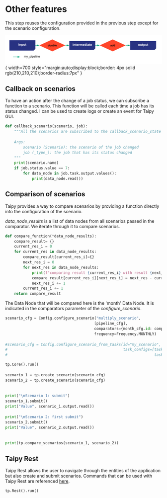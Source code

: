 # Other features

This step reuses the configuration provided in the previous step except for the scenario configuration.

![](config_08.svg){ width=700 style="margin:auto;display:block;border: 4px solid rgb(210,210,210);border-radius:7px" }

## Callback on scenarios

To have an action after the change of a job status, we can subscribe a function to a scenario. This function will be called each time a job has its status changed. I can be used to create logs or create an event for Taipy GUI.
```python
def callback_scenario(scenario, job):
    """All the scenarios are subscribed to the callback_scenario_state function. It means whenever a job is done, it is called.

    Args:
        scenario (Scenario): the scenario of the job changed
        job (_type_): the job that has its status changed
    """
    print(scenario.name)
    if job.status.value == 7:
        for data_node in job.task.output.values():
            print(data_node.read())

```

## Comparison of scenarios

Taipy provides a way to compare scenarios by providing a function directly into the configuration of the scenario.

_data_node_results_ is a list of data nodes from all scenarios passed in the comparator. We iterate through it to compare scenarios.


```python
def compare_function(*data_node_results):
    compare_result= {}
    current_res_i = 0
    for current_res in data_node_results:
        compare_result[current_res_i]={}
        next_res_i = 0
        for next_res in data_node_results:
            print(f"comparing result {current_res_i} with result {next_res_i}")
            compare_result[current_res_i][next_res_i] = next_res - current_res
            next_res_i += 1
        current_res_i += 1
    return compare_result
```

The Data Node that will be compared here is the 'month' Data Node. It is indicated in the comparators parameter of the _configure_scenario_.



```python
scenario_cfg = Config.configure_scenario("multiply_scenario",
                                        [pipeline_cfg],
                                        comparators={month_cfg.id: compare_function},
                                        frequency=Frequency.MONTHLY)

#scenario_cfg = Config.configure_scenario_from_tasks(id="my_scenario",
#                                                    task_configs=[task_filter_by_month_cfg,
#                                                                  task_count_values_cfg])
```


```python
tp.Core().run()

scenario_1 = tp.create_scenario(scenario_cfg)
scenario_2 = tp.create_scenario(scenario_cfg)


print("\nScenario 1: submit")
scenario_1.submit()
print("Value", scenario_1.output.read())

print("\nScenario 2: first submit")
scenario_2.submit()
print("Value", scenario_2.output.read())


print(tp.compare_scenarios(scenario_1, scenario_2))
```

## Taipy Rest

Taipy Rest allows the user to navigate through the entities of the application but also create and submit scenarios. Commands that can be used with Taipy Rest are referenced [here](https://docs.taipy.io/en/latest/manuals/reference_rest/).

```python
tp.Rest().run()
```


